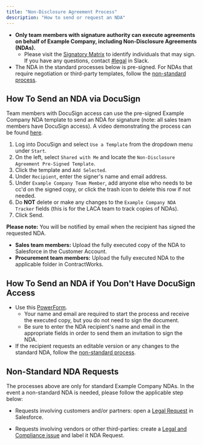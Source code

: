 ```yaml
---
title: "Non-Disclosure Agreement Process"
description: "How to send or request an NDA"
---
```


- **Only team members with signature authority can execute agreements on behalf of Example Company, including Non-Disclosure Agreements (NDAs).**
  - Please visit the [Signatory Matrix](https://internal.example_company.com/handbook/company/authorization-matrix/expenses-and-signatures/#signature-authority---sales-and-vendor-contracts) to identify individuals that may sign. If you have any questions, contact [#legal](https://example_company.enterprise.slack.com/archives/C78E74A6L) in Slack.
- The NDA in the standard processes below is pre-signed. For NDAs that require negotiation or third-party templates, follow the [non-standard process](#non-standard-nda-requests).

## How To Send an NDA via DocuSign

Team members with DocuSign access can use the pre-signed Example Company NDA template to send an NDA for signature (note: all sales team members have DocuSign access). A video demonstrating the process can be found [here](https://youtu.be/DaOggzBcb0).

1. Log into DocuSign and select `Use a Template` from the dropdown menu under `Start`.
1. On the left, select `Shared with Me` and locate the `Non-Disclosure Agreement Pre-Signed Template`.
1. Click the template and `Add Selected`.
1. Under `Recipient`, enter the signer's name and email address.
1. Under `Example Company Team Member`, add anyone else who needs to be cc'd on the signed copy, or click the trash icon to delete this row if not needed.
1. Do **NOT**  delete or make any changes to the `Example Company NDA Tracker` fields (this is for the LACA team to track copies of NDAs).
1. Click Send.

**Please note:** You will be notified by email when the recipient has signed the requested NDA.

- **Sales team members:** Upload the fully executed copy of the NDA to Salesforce in the Customer Account.
- **Procurement team members:** Upload the fully executed NDA to the applicable folder in ContractWorks.

## How To Send an NDA if You Don't Have DocuSign Access

- Use this [PowerForm](https://powerforms.docusign.net/80bc75e5-eb0d-4129-ae15-64344338200c?env=na3&acct=73ae4c15-b494-4462-a00c-e9c781c222a9&accountId=73ae4c15-b494-4462-a00c-e9c781c222a9).
  - Your name and email are required to start the process and receive the executed copy, but you do not need to sign the document.
  - Be sure to enter the NDA recipient's name and email in the appropriate fields in order to send them an invitation to sign the NDA.
- If the recipient requests an editable version or any changes to the standard NDA, follow the [non-standard process](#non-standard-nda-requests).

## Non-Standard NDA Requests

The processes above are only for standard Example Company NDAs. In the event a non-standard NDA is needed, please follow the applicable step below:

- Requests involving customers and/or partners: open a [Legal Request](/handbook/legal/customer-negotiations/#how-to-reach-the-legal-commercial-team) in Salesforce.

- Requests involving vendors or other third-parties: create a [Legal and Compliance issue](https://example_company.com/example_company-com/legal-and-compliance) and label it NDA Request.
